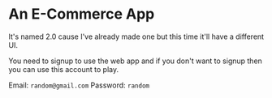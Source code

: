 # An E-Commerce App

It's named 2.0 cause I've already made one but this time it'll have a different UI.

You need to signup to use the web app and if you don't want to signup then you can use this account to play.

Email: `random@gmail.com`
Password: `random`